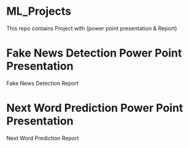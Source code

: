 # ML_Projects
This repo contains  Project with (power point presentation &amp; Report)
# Fake News Detection Power Point Presentation
Fake News Detection Report
# Next Word Prediction Power Point Presentation 
Next Word Prediction Report
